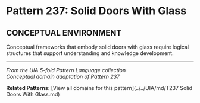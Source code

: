 # Pattern 237: Solid Doors With Glass

## CONCEPTUAL ENVIRONMENT

Conceptual frameworks that embody solid doors with glass require logical structures that support understanding and knowledge development.

---

*From the UIA 5-fold Pattern Language collection*  
*Conceptual domain adaptation of Pattern 237*

**Related Patterns**: [View all domains for this pattern](../../UIA/md/T237 Solid Doors With Glass.md)